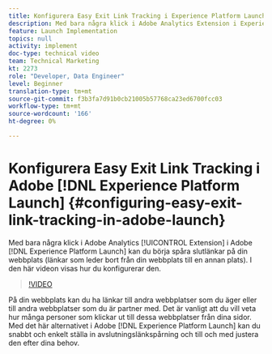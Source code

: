 ```yaml
---
title: Konfigurera Easy Exit Link Tracking i Experience Platform Launch
description: Med bara några klick i Adobe Analytics Extension i Experience Platform Launch kan du börja spåra slutlänkar på din webbplats (länkar som leder bort från din webbplats till en annan plats). I den här videon visas hur du konfigurerar den.
feature: Launch Implementation
topics: null
activity: implement
doc-type: technical video
team: Technical Marketing
kt: 2273
role: "Developer, Data Engineer"
level: Beginner
translation-type: tm+mt
source-git-commit: f3b3fa7d91b0cb21005b57768ca23ed6700fcc03
workflow-type: tm+mt
source-wordcount: '166'
ht-degree: 0%

---
```



# Konfigurera Easy Exit Link Tracking i Adobe [!DNL Experience Platform Launch] {#configuring-easy-exit-link-tracking-in-adobe-launch}

Med bara några klick i Adobe Analytics [!UICONTROL Extension] i Adobe [!DNL Experience Platform Launch] kan du börja spåra slutlänkar på din webbplats (länkar som leder bort från din webbplats till en annan plats). I den här videon visas hur du konfigurerar den.

>[!VIDEO](https://video.tv.adobe.com/v/25763/?quality=12)

På din webbplats kan du ha länkar till andra webbplatser som du äger eller till andra webbplatser som du är partner med. Det är vanligt att du vill veta hur många personer som klickar ut till dessa webbplatser från dina sidor. Med det här alternativet i Adobe [!DNL Experience Platform Launch] kan du snabbt och enkelt ställa in avslutningslänkspårning och till och med justera den efter dina behov.
